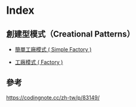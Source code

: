 # Index
## 創建型模式（Creational Patterns）
* [簡單工廠模式 ( Simple Factory )](https://github.com/memorykghs/Design-Pattern/blob/handout/1.%20%E7%B0%A1%E5%96%AE%E5%B7%A5%E5%BB%A0%E6%A8%A1%E5%BC%8F%20(%20Simple%20Factory%20).md)

* [工廠模式 ( Factory )](https://github.com/memorykghs/Design-Pattern/blob/handout/2.%20%E5%B7%A5%E5%BB%A0%E6%A8%A1%E5%BC%8F%20(%20Factory%20).md)


## 參考
https://codingnote.cc/zh-tw/p/83149/
